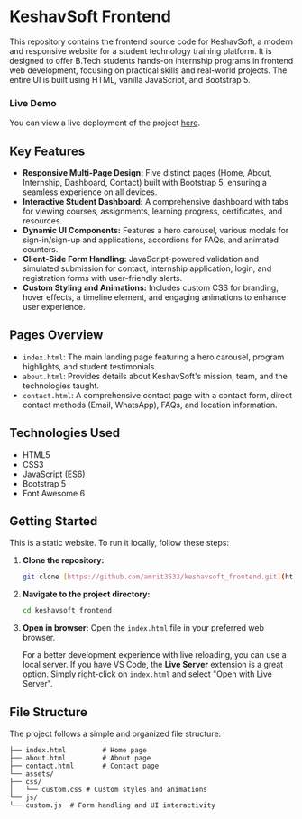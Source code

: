 # KeshavSoft Frontend

This repository contains the frontend source code for KeshavSoft, a modern and responsive website for a student technology training platform. It is designed to offer B.Tech students hands-on internship programs in frontend web development, focusing on practical skills and real-world projects. The entire UI is built using HTML, vanilla JavaScript, and Bootstrap 5.

### Live Demo

You can view a live deployment of the project [here](https://amrit3533.github.io/task1_new_keshavsoft/).

## Key Features

-   **Responsive Multi-Page Design:** Five distinct pages (Home, About, Internship, Dashboard, Contact) built with Bootstrap 5, ensuring a seamless experience on all devices.
-   **Interactive Student Dashboard:** A comprehensive dashboard with tabs for viewing courses, assignments, learning progress, certificates, and resources.
-   **Dynamic UI Components:** Features a hero carousel, various modals for sign-in/sign-up and applications, accordions for FAQs, and animated counters.
-   **Client-Side Form Handling:** JavaScript-powered validation and simulated submission for contact, internship application, login, and registration forms with user-friendly alerts.
-   **Custom Styling and Animations:** Includes custom CSS for branding, hover effects, a timeline element, and engaging animations to enhance user experience.

## Pages Overview

-   `index.html`: The main landing page featuring a hero carousel, program highlights, and student testimonials.
-   `about.html`: Provides details about KeshavSoft's mission, team, and the technologies taught.
-   `contact.html`: A comprehensive contact page with a contact form, direct contact methods (Email, WhatsApp), FAQs, and location information.

## Technologies Used

-   HTML5
-   CSS3
-   JavaScript (ES6)
-   Bootstrap 5
-   Font Awesome 6

## Getting Started

This is a static website. To run it locally, follow these steps:

1.  **Clone the repository:**
    ```sh
    git clone [https://github.com/amrit3533/keshavsoft_frontend.git](https://github.com/amrit3533/keshavsoft_frontend.git)
    ```

2.  **Navigate to the project directory:**
    ```sh
    cd keshavsoft_frontend
    ```

3.  **Open in browser:**
    Open the `index.html` file in your preferred web browser.

    For a better development experience with live reloading, you can use a local server. If you have VS Code, the **Live Server** extension is a great option. Simply right-click on `index.html` and select "Open with Live Server".

## File Structure

The project follows a simple and organized file structure:

    ├── index.html         # Home page
    ├── about.html         # About page
    ├── contact.html       # Contact page
    └── assets/
    ├── css/
    │   └── custom.css # Custom styles and animations
    └── js/
    └── custom.js  # Form handling and UI interactivity
